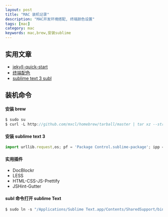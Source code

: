 ```yaml
---
layout: post
title: "MAC 装机记录"
description: "MAC开发环境搭配, 终端颜色设置"
tags: [mac]
category: mac
keywords: mac,brew,安装sublime
---
```


## 实用文章
 - [jekyll-quick-start](http://jekyllbootstrap.com/usage/jekyll-quick-start.html)
 - [终端配色](https://github.com/altercation/solarized)
 - [sublime text 3 subl](http://feliving.github.io/Sublime-Text-3-Documentation/osx_command_line.html)

## 装机命令

#### 安装 brew

```javascript
$ sudo su
$ curl -L http://github.com/mxcl/homebrew/tarball/master | tar xz --strip 1 -C /usr/loca
```

#### 安装 sublime text 3

```javascript
import urllib.request,os; pf = 'Package Control.sublime-package'; ipp = sublime.installed_packages_path(); urllib.request.install_opener( urllib.request.build_opener( urllib.request.ProxyHandler()) ); open(os.path.join(ipp, pf), 'wb').write(urllib.request.urlopen( 'http://sublime.wbond.net/' + pf.replace(' ','%20')).read())
```

#### 实用插件

* DocBlockr
* LESS
* HTML-CSS-JS-Prettify
* JSHint-Gutter

#### subl 命令打开 sublime Text

```javascript
$ sudo ln -s "/Applications/Sublime Text.app/Contents/SharedSupport/bin/subl" /bin/subl
```
